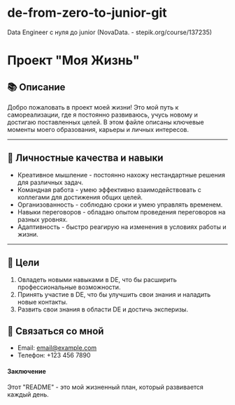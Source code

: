 # de-from-zero-to-junior-git
Data Engineer с нуля до junior (NovaData. - stepik.org/course/137235)

# Проект "Моя Жизнь"
## :books: Описание
Добро пожаловать в проект моей жизни! Это мой путь к самореализации, где я постоянно развиваюсь, учусь новому и достигаю поставленных целей. В этом файле описаны ключевые моменты моего образования, карьеры и личных интересов.


---

## :seedling: Личностные качества и навыки
- Креативное мышление - постоянно нахожу нестандартные решения для различных задач.
- Командная работа - умею эффективно взаимодействовать с коллегами для достижения общих целей.
- Организованность - соблюдаю сроки и умею управлять временем.
- Навыки переговоров - обладаю опытом проведения переговоров на разных уровнях.
- Адаптивность - быстро реагирую на изменения в условиях работы и жизни.
---
## :dart: Цели
1. Овладеть новыми навыками в DE, что бы расширить профессиональные возможности.
2. Принять участие в DE, что бы улучшить свои знания и наладить новые контакты.
3. Развить свои знания в области DE и достичь эксперизы.

## :handshake: Связаться со мной
- Email: email@example.com
- Телефон: +123 456 7890

#### Заключение
Этот "README" - это мой жизненный план, который развивается каждый день.

